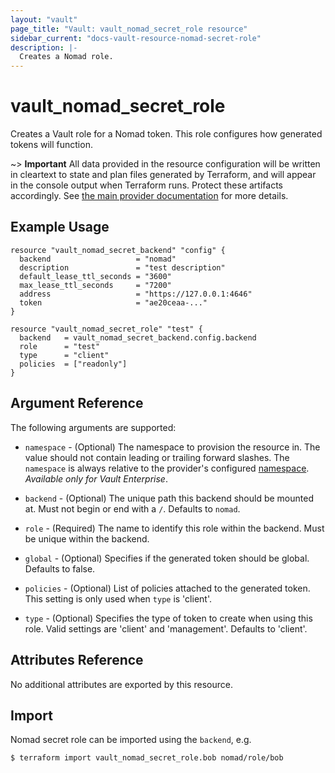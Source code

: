 ```yaml
---
layout: "vault"
page_title: "Vault: vault_nomad_secret_role resource"
sidebar_current: "docs-vault-resource-nomad-secret-role"
description: |-
  Creates a Nomad role.
---
```


# vault\_nomad\_secret\_role

Creates a Vault role for a Nomad token. This role configures how generated tokens 
will function.

~> **Important** All data provided in the resource configuration will be
written in cleartext to state and plan files generated by Terraform, and
will appear in the console output when Terraform runs. Protect these
artifacts accordingly. See
[the main provider documentation](../index.html)
for more details.

## Example Usage

```hcl
resource "vault_nomad_secret_backend" "config" {
  backend                   = "nomad"
  description               = "test description"
  default_lease_ttl_seconds = "3600"
  max_lease_ttl_seconds     = "7200"
  address                   = "https://127.0.0.1:4646"
  token                     = "ae20ceaa-..."
}

resource "vault_nomad_secret_role" "test" {
  backend   = vault_nomad_secret_backend.config.backend
  role      = "test"
  type      = "client"
  policies  = ["readonly"]
}
```

## Argument Reference

The following arguments are supported:

* `namespace` - (Optional) The namespace to provision the resource in.
  The value should not contain leading or trailing forward slashes.
  The `namespace` is always relative to the provider's configured [namespace](/docs/providers/vault#namespace).
   *Available only for Vault Enterprise*.

* `backend` - (Optional) The unique path this backend should be mounted at. Must
not begin or end with a `/`. Defaults to `nomad`.

* `role` - (Required) The name to identify this role within the backend.
Must be unique within the backend.

* `global` - (Optional) Specifies if the generated token should be global. Defaults to 
false.

* `policies` - (Optional) List of policies attached to the generated token. This setting is only used 
when `type` is 'client'.
  
* `type` - (Optional)  Specifies the type of token to create when using this role. Valid 
settings are 'client' and 'management'. Defaults to 'client'.



## Attributes Reference

No additional attributes are exported by this resource.

## Import

Nomad secret role can be imported using the `backend`, e.g.

```
$ terraform import vault_nomad_secret_role.bob nomad/role/bob
```
